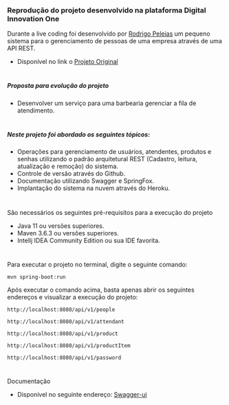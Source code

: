 ### Reprodução do projeto desenvolvido na plataforma Digital Innovation One
Durante a live coding foi desenvolvido por [Rodrigo Peleias](https://github.com/rpeleias "Rodrigo Peleias") um pequeno sistema para o gerenciamento de pessoas de uma empresa através de uma API REST.

- Disponível no link o [Projeto Original](https://github.com/rpeleias/personapi_dio_live_coding "Projeto Original")

# 
##### Proposta para evolução do projeto
- Desenvolver um serviço para uma barbearia gerenciar a fila de atendimento.

# 
##### Neste projeto foi abordado os seguintes tópicos:
- Operações para gerenciamento de usuários, atendentes, produtos e senhas utilizando o padrão arquitetural REST (Cadastro, leitura, atualização e remoção) do sistema.
- Controle de versão através do Github.
- Documentação utilizando Swagger e SpringFox.
- Implantação do sistema na nuvem através do Heroku.

# 
São necessários os seguintes pré-requisitos para a execução do projeto
- Java 11 ou versões superiores.
- Maven 3.6.3 ou versões superiores.
- Intellj IDEA Community Edition ou sua IDE favorita.

# 
Para executar o projeto no terminal, digite o seguinte comando:

`mvn spring-boot:run `

Após executar o comando acima, basta apenas abrir os seguintes endereços e visualizar a execução do projeto:

`http://localhost:8080/api/v1/people`

`http://localhost:8080/api/v1/attendant`

`http://localhost:8080/api/v1/product`

`http://localhost:8080/api/v1/productItem`

`http://localhost:8080/api/v1/password`

# 
Documentação

- Disponível no seguinte endereço: [Swagger-ui](https://peopleapi-live-coding.herokuapp.com/swagger-ui.html "Documentação")
